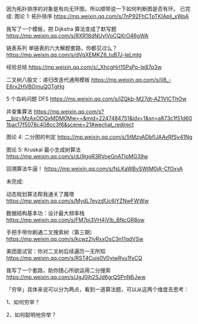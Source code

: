 因为拓扑排序的对象是有向无环图，所以顺带说一下如何判断图是否有环。
已完成:
图论 1: 拓扑排序
https://mp.weixin.qq.com/s/7nP92FhCTpTKIAplj_xWpA

我写了一个模板，把 Dijkstra 算法变成了默写题
https://mp.weixin.qq.com/s/RXR18dNUyIVoCQXrO46gWA

链表系列 单链表的六大解题套路，你都见过么？
https://mp.weixin.qq.com/s/dVqXEMKZ6_tuB7J-leLmtg

经验总结
https://mp.weixin.qq.com/s/_XhcgHrI15PsPp-Ie87p3w

二叉树八股文：递归改迭代通用模板
https://mp.weixin.qq.com/s/jI8_-E6rx2HVBOmuQOTgHg

5 个岛屿问题 DFS
https://mp.weixin.qq.com/s/IZQkb-M27dt-AZ1VICThOw

并查集算法
https://mp.weixin.qq.com/s?__biz=MzAxODQxMDM0Mw==&mid=2247484751&idx=1&sn=a873c1f51d601bac17f5078c408cc3f6&scene=21#wechat_redirect

图论 4: 二分图的判定
https://mp.weixin.qq.com/s/5tMzyADbfIJAAvRfSy41Ng

图论 5: Kruskal 最小生成树算法
https://mp.weixin.qq.com/s/dJ9gqR3RVoeGnATlpMG39w

回溯算法牛逼！
https://mp.weixin.qq.com/s/fsLKaWBvSWtM0jA-CfOxyA

未完成:

动态规划算法帮我通关了魔塔
https://mp.weixin.qq.com/s/MydL7eyzdfJc6jYZNwFWWw

数据结构基本功：设计最大频率栈
https://mp.weixin.qq.com/s/FM7pi3VH4jVlb_BNcGR8ow

手把手带你刷通二叉搜索树（第三期）
https://mp.weixin.qq.com/s/kcwz2lyRxxOsC3n11qdVSw

美团面试官：你对二叉树后续遍历一无所知
https://mp.weixin.qq.com/s/RST4Cujs0V0yiwRyu1fxCQ

我写了一个套路，助你随心所欲运用二分搜索
https://mp.weixin.qq.com/s/JgJ0jh2SJd6grQSPnN6Jww

<!--  -->

「穷举」具体来说可以分为两点，看到一道算法题，可以从这两个维度去思考：

1、如何穷举？

2、如何聪明地穷举？
